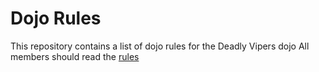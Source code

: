 Dojo Rules
==========

This repository contains a list of dojo rules for the Deadly Vipers dojo
All members should read the [rules](https://github.com/deadlyvipers)
